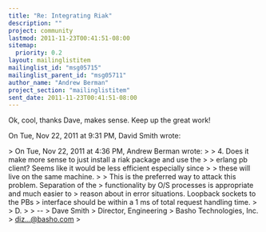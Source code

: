 ```yaml
---
title: "Re: Integrating Riak"
description: ""
project: community
lastmod: 2011-11-23T00:41:51-08:00
sitemap:
  priority: 0.2
layout: mailinglistitem
mailinglist_id: "msg05715"
mailinglist_parent_id: "msg05711"
author_name: "Andrew Berman"
project_section: "mailinglistitem"
sent_date: 2011-11-23T00:41:51-08:00
---
```



Ok, cool, thanks Dave, makes sense. Keep up the great work!

On Tue, Nov 22, 2011 at 9:31 PM, David Smith  wrote:

&gt; On Tue, Nov 22, 2011 at 4:36 PM, Andrew Berman  wrote:
&gt; &gt; 4. Does it make more sense to just install a riak package and use the
&gt; &gt; erlang pb client? Seems like it would be less efficient especially since
&gt; &gt; these will live on the same machine.
&gt;
&gt; This is the preferred way to attack this problem. Separation of the
&gt; functionality by O/S processes is appropriate and much easier to
&gt; reason about in error situations. Loopback sockets to the PBs
&gt; interface should be within a 1 ms of total request handling time.
&gt;
&gt; D.
&gt;
&gt; --
&gt; Dave Smith
&gt; Director, Engineering
&gt; Basho Technologies, Inc.
&gt; diz...@basho.com
&gt;

